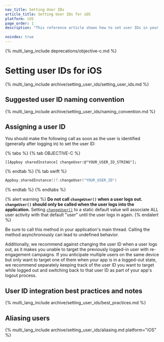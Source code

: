 ```yaml
---
nav_title: Setting User IDs
article_title: Setting User IDs for iOS
platform: iOS
page_order: 1
description: "This reference article shows how to set user IDs in your iOS app, suggested user ID naming conventions, and some best practices."
 
noindex: true
---
```


{% multi_lang_include deprecations/objective-c.md %}

# Setting user IDs for iOS

{% multi_lang_include archive/setting_user_ids/setting_user_ids.md %}

## Suggested user ID naming convention

{% multi_lang_include archive/setting_user_ids/naming_convention.md %}

## Assigning a user ID

You should make the following call as soon as the user is identified (generally after logging in) to set the user ID:

{% tabs %}
{% tab OBJECTIVE-C %}

```objc
[[Appboy sharedInstance] changeUser:@"YOUR_USER_ID_STRING"];
```

{% endtab %}
{% tab swift %}

```swift
Appboy.sharedInstance()?.changeUser("YOUR_USER_ID")
```

{% endtab %}
{% endtabs %}

{% alert warning %}
**Do not call `changeUser()` when a user logs out. `changeUser()` should only be called when the user logs into the application.** Setting [`changeUser()`](https://appboy.github.io/appboy-ios-sdk/docs/interface_appboy.html#ac8b369b40e15860b0ec18c0f4b46ac69%20%22changeuser%22) to a static default value will associate ALL user activity with that default "user" until the user logs in again.
{% endalert %}

Be sure to call this method in your application's main thread. Calling the method asynchronously can lead to undefined behavior.

Additionally, we recommend against changing the user ID when a user logs out, as it makes you unable to target the previously logged-in user with re-engagement campaigns. If you anticipate multiple users on the same device but only want to target one of them when your app is in a logged-out state, we recommend separately keeping track of the user ID you want to target while logged out and switching back to that user ID as part of your app's logout process.

## User ID integration best practices and notes

{% multi_lang_include archive/setting_user_ids/best_practices.md %}

## Aliasing users

{% multi_lang_include archive/setting_user_ids/aliasing.md platform="iOS" %}

[1]: {{site.baseurl}}/developer_guide/rest_api/user_data/#user-data
[2]: {{site.baseurl}}/api/endpoints/messaging/
[4]: https://github.com/Appboy/appboy-ios-sdk/blob/master/AppboyKit/include/Appboy.h
